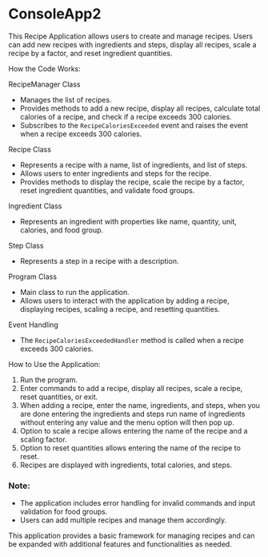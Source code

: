 # ConsoleApp2
This Recipe Application allows users to create and manage recipes. Users can add new recipes with ingredients and steps, display all recipes, scale a recipe by a factor, and reset ingredient quantities.

How the Code Works:

RecipeManager Class
  - Manages the list of recipes.
  - Provides methods to add a new recipe, display all recipes, calculate total calories of a recipe, and check if a recipe exceeds 300 calories.
  - Subscribes to the `RecipeCaloriesExceeded` event and raises the event when a recipe exceeds 300 calories.

Recipe Class
  - Represents a recipe with a name, list of ingredients, and list of steps.
  - Allows users to enter ingredients and steps for the recipe.
  - Provides methods to display the recipe, scale the recipe by a factor, reset ingredient quantities, and validate food groups.

Ingredient Class
  - Represents an ingredient with properties like name, quantity, unit, calories, and food group.

Step Class
  - Represents a step in a recipe with a description.

Program Class
  - Main class to run the application.
  - Allows users to interact with the application by adding a recipe, displaying recipes, scaling a recipe, and resetting quantities.

Event Handling
  - The `RecipeCaloriesExceededHandler` method is called when a recipe exceeds 300 calories.

How to Use the Application:

1. Run the program.
2. Enter commands to add a recipe, display all recipes, scale a recipe, reset quantities, or exit.
3. When adding a recipe, enter the name, ingredients, and steps, when you are done entering the ingredients and steps run name of ingredients without entering any value and the menu option will then pop up.
4. Option to scale a recipe allows entering the name of the recipe and a scaling factor.
5. Option to reset quantities allows entering the name of the recipe to reset.
6. Recipes are displayed with ingredients, total calories, and steps.

### Note:
- The application includes error handling for invalid commands and input validation for food groups.
- Users can add multiple recipes and manage them accordingly.

This application provides a basic framework for managing recipes and can be expanded with additional features and functionalities as needed.
